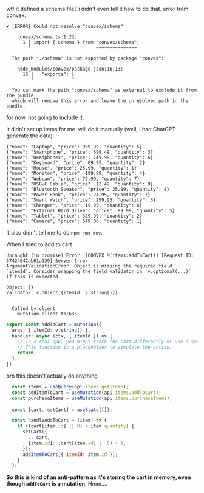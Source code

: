 wtf it defined a schema file? i didn't even tell it how to do that. error from convex:

```
✘ [ERROR] Could not resolve "convex/schema"

    convex/schema.ts:1:23:
      1 │ import { schema } from "convex/schema";
        ╵                        ~~~~~~~~~~~~~~~

  The path "./schema" is not exported by package "convex":

    node_modules/convex/package.json:16:13:
      16 │   "exports": {
         ╵              ^

  You can mark the path "convex/schema" as external to exclude it from the bundle,
  which will remove this error and leave the unresolved path in the bundle.
```

for now, not going to include it.

It didn't set up items for me. will do it manually (well, I had ChatGPT generate the data)

```jsonl
{"name": "Laptop", "price": 999.99, "quantity": 5}
{"name": "Smartphone", "price": 699.49, "quantity": 3}
{"name": "Headphones", "price": 149.99, "quantity": 6}
{"name": "Keyboard", "price": 89.95, "quantity": 2}
{"name": "Mouse", "price": 25.99, "quantity": 1}
{"name": "Monitor", "price": 199.99, "quantity": 4}
{"name": "Webcam", "price": 79.99, "quantity": 7}
{"name": "USB-C Cable", "price": 12.49, "quantity": 9}
{"name": "Bluetooth Speaker", "price": 35.99, "quantity": 8}
{"name": "Power Bank", "price": 24.95, "quantity": 7}
{"name": "Smart Watch", "price": 299.95, "quantity": 3}
{"name": "Charger", "price": 19.99, "quantity": 6}
{"name": "External Hard Drive", "price": 89.99, "quantity": 5}
{"name": "Tablet", "price": 329.99, "quantity": 2}
{"name": "Camera", "price": 549.00, "quantity": 1}
```

It also didn't tell me to do `npm run dev`.

When I tried to add to cart

```
Uncaught (in promise) Error: [CONVEX M(items:addToCart)] [Request ID: 57424042ab61a939] Server Error
ArgumentValidationError: Object is missing the required field `itemId`. Consider wrapping the field validator in `v.optional(...)` if this is expected.

Object: {}
Validator: v.object({itemId: v.string()})


  Called by client
    mutation client.ts:635
```


```ts
export const addToCart = mutation({
  args: { itemId: v.string() },
  handler: async (ctx, { itemId }) => {
    // In a real app, you might track the cart differently or use a session.
    // This function is a placeholder to simulate the action.
    return;
  },
});
```

bro this doesn't actually do anything

```jsx
  const items = useQuery(api.items.getItems);
  const addItemToCart = useMutation(api.items.addToCart);
  const purchaseItems = useMutation(api.items.purchaseItems);
  
  const [cart, setCart] = useState([]);

  const handleAddToCart = (item) => {
    if ((cart[item.id] || 0) < item.quantity) {
      setCart({
        ...cart,
        [item.id]: (cart[item.id] || 0) + 1,
      });
      addItemToCart({ itemId: item.id });
    }
  };
```

**So this is kind of an anti-pattern as it's storing the cart in memory, even though `addToCart` is a mutation**. Hmm....
